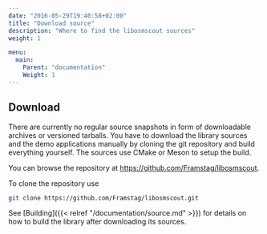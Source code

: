 ```yaml
---
date: "2016-05-29T19:40:58+02:00"
title: "Download source"
description: "Where to find the libosmscout sources"
weight: 1

menu:
  main:
    Parent: "documentation"
    Weight: 1
---
```


## Download

There are currently no regular source snapshots in form of downloadable archives
or versioned tarballs. You have to download the library sources and the demo
applications manually by cloning the git repository and build everything yourself.
The sources use CMake or Meson to setup the build.

You can browse the repository at https://github.com/Framstag/libosmscout.

To clone the repository use

```bash
git clone https://github.com/Framstag/libosmscout.git
```

See [Building]({{< relref "/documentation/source.md" >}}) for details on how to
build the library after downloading its sources.

